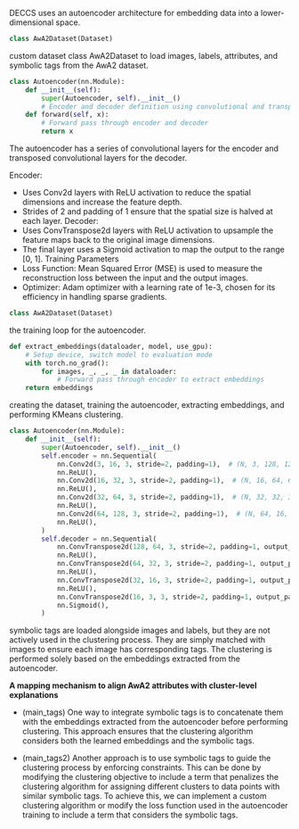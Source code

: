 DECCS uses an autoencoder architecture for embedding data into a lower-dimensional space.



```python
class AwA2Dataset(Dataset)
```
custom dataset class AwA2Dataset to load images, labels, attributes, and symbolic tags from the AwA2 dataset.


```python
class Autoencoder(nn.Module):
    def __init__(self):
        super(Autoencoder, self).__init__()
        # Encoder and decoder definition using convolutional and transposed convolutional layers
    def forward(self, x):
        # Forward pass through encoder and decoder
        return x
```
 The autoencoder has a series of convolutional layers for the encoder and transposed convolutional layers for the decoder.

Encoder:
- Uses Conv2d layers with ReLU activation to reduce the spatial dimensions and increase the feature depth.
- Strides of 2 and padding of 1 ensure that the spatial size is halved at each layer.
Decoder:
- Uses ConvTranspose2d layers with ReLU activation to upsample the feature maps back to the original image dimensions.
- The final layer uses a Sigmoid activation to map the output to the range [0, 1].
Training Parameters
- Loss Function: Mean Squared Error (MSE) is used to measure the reconstruction loss between the input and the output images.
- Optimizer: Adam optimizer with a learning rate of 1e-3, chosen for its efficiency in handling sparse gradients.


```python
class AwA2Dataset(Dataset)
```
the training loop for the autoencoder.


```python
def extract_embeddings(dataloader, model, use_gpu):
    # Setup device, switch model to evaluation mode
    with torch.no_grad():
        for images, _, _, _ in dataloader:
            # Forward pass through encoder to extract embeddings
    return embeddings
```
creating the dataset, training the autoencoder, extracting embeddings, and performing KMeans clustering.





```python
class Autoencoder(nn.Module):
    def __init__(self):
        super(Autoencoder, self).__init__()
        self.encoder = nn.Sequential(
            nn.Conv2d(3, 16, 3, stride=2, padding=1),  # (N, 3, 128, 128) -> (N, 16, 64, 64)
            nn.ReLU(),
            nn.Conv2d(16, 32, 3, stride=2, padding=1),  # (N, 16, 64, 64) -> (N, 32, 32, 32)
            nn.ReLU(),
            nn.Conv2d(32, 64, 3, stride=2, padding=1),  # (N, 32, 32, 32) -> (N, 64, 16, 16)
            nn.ReLU(),
            nn.Conv2d(64, 128, 3, stride=2, padding=1),  # (N, 64, 16, 16) -> (N, 128, 8, 8)
            nn.ReLU(),
        )
        self.decoder = nn.Sequential(
            nn.ConvTranspose2d(128, 64, 3, stride=2, padding=1, output_padding=1),  # (N, 128, 8, 8) -> (N, 64, 16, 16)
            nn.ReLU(),
            nn.ConvTranspose2d(64, 32, 3, stride=2, padding=1, output_padding=1),  # (N, 64, 16, 16) -> (N, 32, 32, 32)
            nn.ReLU(),
            nn.ConvTranspose2d(32, 16, 3, stride=2, padding=1, output_padding=1),  # (N, 32, 32, 32) -> (N, 16, 64, 64)
            nn.ReLU(),
            nn.ConvTranspose2d(16, 3, 3, stride=2, padding=1, output_padding=1),  # (N, 16, 64, 64) -> (N, 3, 128, 128)
            nn.Sigmoid(),
        )
```

symbolic tags are loaded alongside images and labels, but they are not actively used in the clustering process. 
They are simply matched with images to ensure each image has corresponding tags. The clustering is performed solely based 
on the embeddings extracted from the autoencoder. 

**A mapping mechanism to align AwA2 attributes with cluster-level explanations**

- (main_tags) One way to integrate symbolic tags is to concatenate them with the embeddings extracted from the autoencoder before
performing clustering. This approach ensures that the clustering algorithm considers both the learned embeddings and the symbolic tags.

- (main_tags2) Another approach is to use symbolic tags to guide the clustering process by enforcing constraints. This can be done by modifying the clustering objective to include a term that penalizes the clustering algorithm for assigning different clusters to data points with similar symbolic tags.
To achieve this, we can implement a custom clustering algorithm or modify the loss function used in the autoencoder 
training to include a term that considers the symbolic tags.